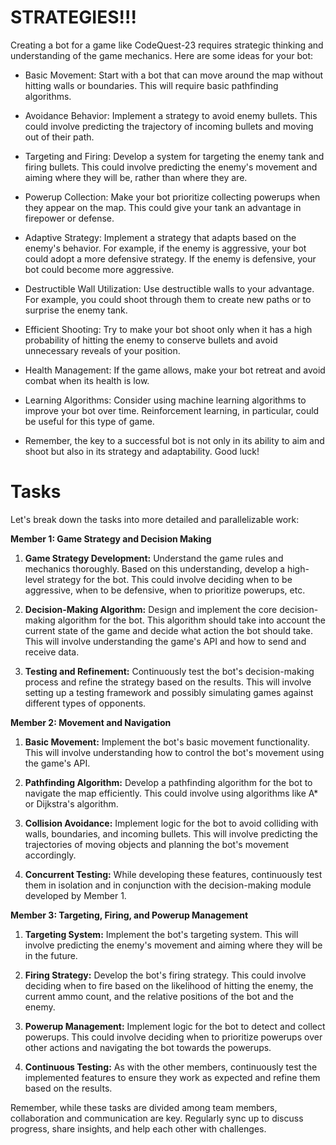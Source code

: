 # STRATEGIES!!!

Creating a bot for a game like CodeQuest-23 requires strategic thinking and understanding of the game mechanics. Here are some ideas for your bot:

- Basic Movement: Start with a bot that can move around the map without hitting walls or boundaries. This will require basic pathfinding algorithms.

- Avoidance Behavior: Implement a strategy to avoid enemy bullets. This could involve predicting the trajectory of incoming bullets and moving out of their path.

- Targeting and Firing: Develop a system for targeting the enemy tank and firing bullets. This could involve predicting the enemy's movement and aiming where they will be, rather than where they are.

- Powerup Collection: Make your bot prioritize collecting powerups when they appear on the map. This could give your tank an advantage in firepower or defense.

- Adaptive Strategy: Implement a strategy that adapts based on the enemy's behavior. For example, if the enemy is aggressive, your bot could adopt a more defensive strategy. If the enemy is defensive, your bot could become more aggressive.

- Destructible Wall Utilization: Use destructible walls to your advantage. For example, you could shoot through them to create new paths or to surprise the enemy tank.

- Efficient Shooting: Try to make your bot shoot only when it has a high probability of hitting the enemy to conserve bullets and avoid unnecessary reveals of your position.

- Health Management: If the game allows, make your bot retreat and avoid combat when its health is low.

- Learning Algorithms: Consider using machine learning algorithms to improve your bot over time. Reinforcement learning, in particular, could be useful for this type of game.

- Remember, the key to a successful bot is not only in its ability to aim and shoot but also in its strategy and adaptability. Good luck!

# Tasks

Let's break down the tasks into more detailed and parallelizable work:

**Member 1: Game Strategy and Decision Making**

1. **Game Strategy Development:** Understand the game rules and mechanics thoroughly. Based on this understanding, develop a high-level strategy for the bot. This could involve deciding when to be aggressive, when to be defensive, when to prioritize powerups, etc.

2. **Decision-Making Algorithm:** Design and implement the core decision-making algorithm for the bot. This algorithm should take into account the current state of the game and decide what action the bot should take. This will involve understanding the game's API and how to send and receive data.

3. **Testing and Refinement:** Continuously test the bot's decision-making process and refine the strategy based on the results. This will involve setting up a testing framework and possibly simulating games against different types of opponents.

**Member 2: Movement and Navigation**

1. **Basic Movement:** Implement the bot's basic movement functionality. This will involve understanding how to control the bot's movement using the game's API.

2. **Pathfinding Algorithm:** Develop a pathfinding algorithm for the bot to navigate the map efficiently. This could involve using algorithms like A* or Dijkstra's algorithm.

3. **Collision Avoidance:** Implement logic for the bot to avoid colliding with walls, boundaries, and incoming bullets. This will involve predicting the trajectories of moving objects and planning the bot's movement accordingly.

4. **Concurrent Testing:** While developing these features, continuously test them in isolation and in conjunction with the decision-making module developed by Member 1.

**Member 3: Targeting, Firing, and Powerup Management**

1. **Targeting System:** Implement the bot's targeting system. This will involve predicting the enemy's movement and aiming where they will be in the future.

2. **Firing Strategy:** Develop the bot's firing strategy. This could involve deciding when to fire based on the likelihood of hitting the enemy, the current ammo count, and the relative positions of the bot and the enemy.

3. **Powerup Management:** Implement logic for the bot to detect and collect powerups. This could involve deciding when to prioritize powerups over other actions and navigating the bot towards the powerups.

4. **Continuous Testing:** As with the other members, continuously test the implemented features to ensure they work as expected and refine them based on the results.

Remember, while these tasks are divided among team members, collaboration and communication are key. Regularly sync up to discuss progress, share insights, and help each other with challenges.